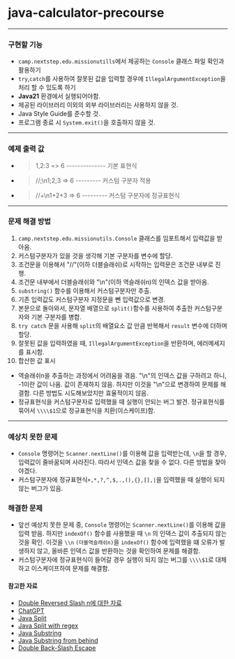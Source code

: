 # java-calculator-precourse

* * *

### 구현할 기능

* `camp.nextstep.edu.missionutills`에서 제공하는 `Console` 클래스 파일 확인과 활용하기
* `try`,`catch`를 사용하여 잘못된 값을 입력할 경우에 `IllegalArgumentException`을 처리 할 수 있도록 하기
* **Java21** 환경에서 실행되어야함.
* 제공된 라이브러리 이외의 외부 라이브러리는 사용하지 않을 것.
* Java Style Guide를 준수할 것.
* 프로그램 종료 시 `System.exit()`을 호출하지 않을 것.

* * *

### 예제 출력 값

* > 1,2:3 => 6 -------------- 기본 표현식
* > //;\n1;2;3 => 6 --------- 커스텀 구분자 적용
* > //+\n1+2+3 => 6 --------- 커스텀 구분자에 정규표현식

* * *

### 문제 해결 방법

1. `camp.nextstep.edu.missionutils.Console` 클래스를 임포트해서 입력값을 받아옴.
2. 커스텀구분자가 있을 것을 생각해 기본 구분자를 변수에 할당.
3. 조건문을 이용해서 "//"(이하 더블슬래쉬)로 시작하는 입력문은 조건문 내부로 진행.
4. 조건문 내부에서 더블슬래쉬와 "\n"(이하 역슬래쉬n)의 인덱스 값을 받아옴.
5. `substring()` 함수를 이용해서 커스텀구분자만 추출.
6. 기존 입력값도 커스텀구분자 지정문을 뺀 입력값으로 변경.
7. 본문으로 돌아와서, 문자열 배열으로 `split()`함수를 사용하여 추출한 커스텀구분자와 기본 구분자를 병합.
8. `try catch` 문을 사용해 `split`의 배열요소 값 만큼 반복해서 `result` 변수에 더하며 할당.
9. 잘못된 값을 입력하였을 때, `IllegalArgumentException`을 반환하며, 에러메세지를 표시함.
10. 합산한 값 표시

* 역슬래쉬n을 추출하는 과정에서 어려움을 겪음. "\n"의 인덱스 값을 구하려고 하니, -1이란 값이 나옴. 값이 존재하지 않음. 하지만 이것을 "\\n"으로 변경하여 문제를 해결함. 다른 방법도
  시도해보았지만 효율적이지 않음.
* 정규표현식을 커스텀구분자로 입력했을 때 실행이 안되는 버그 발견. 정규표현식를 묶어서 `\\\\$1`으로 정규표현식을 치환(이스케이프)함.

* * *

### 예상치 못한 문제

* `Console` 명령어는 `Scanner.nextLine()`를 이용해 값을 입력받는데, `\n`을 할 경우, 입력값이 줄바꿈되며 사라진다.
  따라서 인덱스 값을 찾을 수 없다. 다른 방법을 찾아야겠다.
* 커스텀구분자에 정규표현식`+,*,?,^,$,.,(),{},[],|`을 입력했을 때 실행이 되지 않는 버그가 있음.

### 해결한 문제

* 앞선 예상치 못한 문제 중, `Console` 명령어는 `Scanner.nextLine()`를 이용해 값을 입력 받음.
  하지만 `indexOf()` 함수를 사용했을 때 `\n` 의 인덱스 값이 추출되지 않는 것을 확인.
  이것을 `\\n` `(더블역슬래쉬n)`을 `indexOf()` 함수에 입력했을 떄 오류가 발생하지 않고,
  올바른 인덱스 값을 반환하는 것을 확인하여 문제를 해결함.
* 커스텀구분자에 정규표현식이 들어갈 경우 실행이 되지 않는 버그를 `\\\\$1`로 대체하고 이스케이프하여 문제를 해결함.

#### 참고한 자료

* [Double Reversed Slash n에 대한 자료](https://www.sololearn.com/en/Discuss/1834735/what-does-n-do-and-is-it-the-same-as-n)
* [ChatGPT](https://chatgpt.com)
* [Java Split](https://jamesdreaming.tistory.com/84)
* [Java Split with regex](https://mparchive.tistory.com/45)
* [Java Substring](https://velog.io/@leo_c/JAVA-JAVA-substring으로-문자열-자르기)
* [Java Substring from behind](https://kimsg.tistory.com/48)
* [Double Back-Slash Escape](https://stackoverflow.com/questions/14260337/why-is-a-double-backslash-escape-required-inside-single-quoted-strings)
